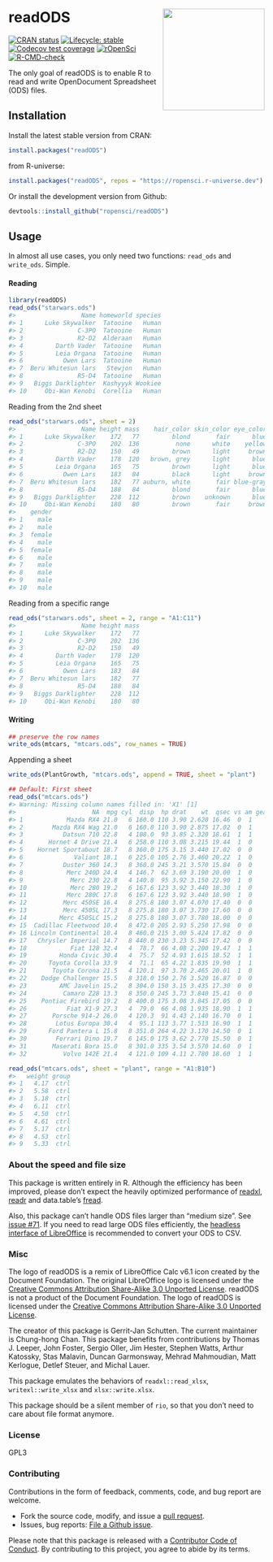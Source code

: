 
<!-- README.md is generated from README.Rmd. Please edit that file -->

# readODS <img src="man/figures/read_ods_logo.png"  align="right" height="200" />

<!-- badges: start -->

[![CRAN
status](https://www.r-pkg.org/badges/version/readODS)](https://CRAN.R-project.org/package=readODS)
[![Lifecycle:
stable](https://img.shields.io/badge/lifecycle-stable-brightgreen.svg)](https://lifecycle.r-lib.org/articles/stages.html#stable)
[![Codecov test
coverage](https://codecov.io/gh/ropensci/readODS/branch/master/graph/badge.svg)](https://app.codecov.io/gh/ropensci/readODS?branch=master)
[![rOpenSci](https://badges.ropensci.org/302_status.svg)](https://github.com/ropensci/software-review/issues/386)
[![R-CMD-check](https://github.com/ropensci/readODS/actions/workflows/R-CMD-check.yaml/badge.svg)](https://github.com/ropensci/readODS/actions/workflows/R-CMD-check.yaml)
<!-- badges: end -->

The only goal of readODS is to enable R to read and write OpenDocument
Spreadsheet (ODS) files.

## Installation

Install the latest stable version from CRAN:

``` r
install.packages("readODS")
```

from R-universe:

``` r
install.packages("readODS", repos = "https://ropensci.r-universe.dev")
```

Or install the development version from Github:

``` r
devtools::install_github("ropensci/readODS")
```

## Usage

In almost all use cases, you only need two functions: `read_ods` and
`write_ods`. Simple.

#### Reading

``` r
library(readODS)
read_ods("starwars.ods")
#>                  Name homeworld species
#> 1      Luke Skywalker  Tatooine   Human
#> 2               C-3PO  Tatooine   Human
#> 3               R2-D2  Alderaan   Human
#> 4         Darth Vader  Tatooine   Human
#> 5         Leia Organa  Tatooine   Human
#> 6           Owen Lars  Tatooine   Human
#> 7  Beru Whitesun lars   Stewjon   Human
#> 8               R5-D4  Tatooine   Human
#> 9   Biggs Darklighter  Kashyyyk Wookiee
#> 10     Obi-Wan Kenobi  Corellia   Human
```

Reading from the 2nd sheet

``` r
read_ods("starwars.ods", sheet = 2)
#>                  Name height mass    hair_color skin_color eye_color birth_year
#> 1      Luke Skywalker    172   77         blond       fair      blue       19.0
#> 2               C-3PO    202  136          none      white    yellow       41.9
#> 3               R2-D2    150   49         brown      light     brown       19.0
#> 4         Darth Vader    178  120   brown, grey      light      blue       52.0
#> 5         Leia Organa    165   75         brown      light      blue       47.0
#> 6           Owen Lars    183   84         black      light     brown       24.0
#> 7  Beru Whitesun lars    182   77 auburn, white       fair blue-gray       57.0
#> 8               R5-D4    188   84         blond       fair      blue       41.9
#> 9   Biggs Darklighter    228  112         brown    unknown      blue      200.0
#> 10     Obi-Wan Kenobi    180   80         brown       fair     brown       29.0
#>    gender
#> 1    male
#> 2    male
#> 3  female
#> 4    male
#> 5  female
#> 6    male
#> 7    male
#> 8    male
#> 9    male
#> 10   male
```

Reading from a specific range

``` r
read_ods("starwars.ods", sheet = 2, range = "A1:C11")
#>                  Name height mass
#> 1      Luke Skywalker    172   77
#> 2               C-3PO    202  136
#> 3               R2-D2    150   49
#> 4         Darth Vader    178  120
#> 5         Leia Organa    165   75
#> 6           Owen Lars    183   84
#> 7  Beru Whitesun lars    182   77
#> 8               R5-D4    188   84
#> 9   Biggs Darklighter    228  112
#> 10     Obi-Wan Kenobi    180   80
```

#### Writing

``` r
## preserve the row names
write_ods(mtcars, "mtcars.ods", row_names = TRUE)
```

Appending a sheet

``` r
write_ods(PlantGrowth, "mtcars.ods", append = TRUE, sheet = "plant")
```

``` r
## Default: First sheet
read_ods("mtcars.ods")
#> Warning: Missing column names filled in: 'X1' [1]
#>                     NA  mpg cyl  disp  hp drat    wt  qsec vs am gear carb
#> 1            Mazda RX4 21.0   6 160.0 110 3.90 2.620 16.46  0  1    4    4
#> 2        Mazda RX4 Wag 21.0   6 160.0 110 3.90 2.875 17.02  0  1    4    4
#> 3           Datsun 710 22.8   4 108.0  93 3.85 2.320 18.61  1  1    4    1
#> 4       Hornet 4 Drive 21.4   6 258.0 110 3.08 3.215 19.44  1  0    3    1
#> 5    Hornet Sportabout 18.7   8 360.0 175 3.15 3.440 17.02  0  0    3    2
#> 6              Valiant 18.1   6 225.0 105 2.76 3.460 20.22  1  0    3    1
#> 7           Duster 360 14.3   8 360.0 245 3.21 3.570 15.84  0  0    3    4
#> 8            Merc 240D 24.4   4 146.7  62 3.69 3.190 20.00  1  0    4    2
#> 9             Merc 230 22.8   4 140.8  95 3.92 3.150 22.90  1  0    4    2
#> 10            Merc 280 19.2   6 167.6 123 3.92 3.440 18.30  1  0    4    4
#> 11           Merc 280C 17.8   6 167.6 123 3.92 3.440 18.90  1  0    4    4
#> 12          Merc 450SE 16.4   8 275.8 180 3.07 4.070 17.40  0  0    3    3
#> 13          Merc 450SL 17.3   8 275.8 180 3.07 3.730 17.60  0  0    3    3
#> 14         Merc 450SLC 15.2   8 275.8 180 3.07 3.780 18.00  0  0    3    3
#> 15  Cadillac Fleetwood 10.4   8 472.0 205 2.93 5.250 17.98  0  0    3    4
#> 16 Lincoln Continental 10.4   8 460.0 215 3.00 5.424 17.82  0  0    3    4
#> 17   Chrysler Imperial 14.7   8 440.0 230 3.23 5.345 17.42  0  0    3    4
#> 18            Fiat 128 32.4   4  78.7  66 4.08 2.200 19.47  1  1    4    1
#> 19         Honda Civic 30.4   4  75.7  52 4.93 1.615 18.52  1  1    4    2
#> 20      Toyota Corolla 33.9   4  71.1  65 4.22 1.835 19.90  1  1    4    1
#> 21       Toyota Corona 21.5   4 120.1  97 3.70 2.465 20.01  1  0    3    1
#> 22    Dodge Challenger 15.5   8 318.0 150 2.76 3.520 16.87  0  0    3    2
#> 23         AMC Javelin 15.2   8 304.0 150 3.15 3.435 17.30  0  0    3    2
#> 24          Camaro Z28 13.3   8 350.0 245 3.73 3.840 15.41  0  0    3    4
#> 25    Pontiac Firebird 19.2   8 400.0 175 3.08 3.845 17.05  0  0    3    2
#> 26           Fiat X1-9 27.3   4  79.0  66 4.08 1.935 18.90  1  1    4    1
#> 27       Porsche 914-2 26.0   4 120.3  91 4.43 2.140 16.70  0  1    5    2
#> 28        Lotus Europa 30.4   4  95.1 113 3.77 1.513 16.90  1  1    5    2
#> 29      Ford Pantera L 15.8   8 351.0 264 4.22 3.170 14.50  0  1    5    4
#> 30        Ferrari Dino 19.7   6 145.0 175 3.62 2.770 15.50  0  1    5    6
#> 31       Maserati Bora 15.0   8 301.0 335 3.54 3.570 14.60  0  1    5    8
#> 32          Volvo 142E 21.4   4 121.0 109 4.11 2.780 18.60  1  1    4    2
```

``` r
read_ods("mtcars.ods", sheet = "plant", range = "A1:B10")
#>   weight group
#> 1   4.17  ctrl
#> 2   5.58  ctrl
#> 3   5.18  ctrl
#> 4   6.11  ctrl
#> 5   4.50  ctrl
#> 6   4.61  ctrl
#> 7   5.17  ctrl
#> 8   4.53  ctrl
#> 9   5.33  ctrl
```

### About the speed and file size

This package is written entirely in R. Although the efficiency has been
improved, please don’t expect the heavily optimized performance of
[readxl](https://readxl.tidyverse.org/),
[readr](https://readr.tidyverse.org/) and data.table’s
[fread](https://cran.r-project.org/package=data.table).

Also, this package can’t handle ODS files larger than “medium size”. See
[issue \#71](https://github.com/ropensci/readODS/issues/71). If you need
to read large ODS files efficiently, the [headless interface of
LibreOffice](https://help.libreoffice.org/Common/Starting_the_Software_With_Parameters)
is recommended to convert your ODS to CSV.

### Misc

The logo of readODS is a remix of LibreOffice Calc v6.1 icon created by
the Document Foundation. The original LibreOffice logo is licensed under
the [Creative Commons Attribution Share-Alike 3.0 Unported
License](https://wiki.documentfoundation.org/File:LibO6_MIME.svg).
readODS is not a product of the Document Foundation. The logo of readODS
is licensed under the [Creative Commons Attribution Share-Alike 3.0
Unported License](https://creativecommons.org/licenses/by-sa/3.0/).

The creator of this package is Gerrit-Jan Schutten. The current
maintainer is Chung-hong Chan. This package benefits from contributions
by Thomas J. Leeper, John Foster, Sergio Oller, Jim Hester, Stephen
Watts, Arthur Katossky, Stas Malavin, Duncan Garmonsway, Mehrad
Mahmoudian, Matt Kerlogue, Detlef Steuer, and Michal Lauer.

This package emulates the behaviors of `readxl::read_xlsx`,
`writexl::write_xlsx` and `xlsx::write.xlsx`.

This package should be a silent member of `rio`, so that you don’t need
to care about file format anymore.

### License

GPL3

### Contributing

Contributions in the form of feedback, comments, code, and bug report
are welcome.

  - Fork the source code, modify, and issue a [pull
    request](https://docs.github.com/en/github/collaborating-with-issues-and-pull-requests/creating-a-pull-request-from-a-fork).
  - Issues, bug reports: [File a Github
    issue](https://github.com/ropensci/readODS).

Please note that this package is released with a [Contributor Code of
Conduct](https://ropensci.org/code-of-conduct/). By contributing to this
project, you agree to abide by its terms.
